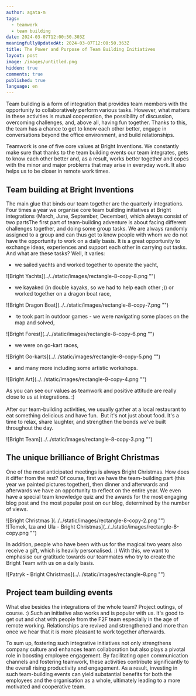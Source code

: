 ```yaml
---
author: agata-m
tags:
  - teamwork
  - team building
date: 2024-03-07T12:00:50.303Z
meaningfullyUpdatedAt: 2024-03-07T12:00:50.363Z
title: The Power and Purpose of Team Building Initiatives
layout: post
image: /images/untitled.png
hidden: true
comments: true
published: true
language: en
---
```

Team building is a form of integration that provides team members with the opportunity to collaboratively perform various tasks. However, what matters in these activities is mutual cooperation, the possibility of discussion, overcoming challenges, and, above all, having fun together. Thanks to this, the team has a chance to get to know each other better, engage in conversations beyond the office environment, and build relationships.

Teamwork is one of five core values at Bright Inventions. We constantly make sure that thanks to the team building events our team integrates, gets to know each other better and, as a result, works better together and copes with the minor and major problems that may arise in everyday work. It also helps us to be closer in remote work times.

## **Team building at Bright Inventions**

The main glue that binds our team together are the quarterly integrations.  Four times a year we organise core team building initiatives at Bright integrations (March, June, September, December), which always consist of two partsThe first part of team-building adventure is about facing different challenges together, and doing some group tasks. We are always randomly assigned to a group and can thus get to know people with whom we do not have the opportunity to work on a daily basis. It is a great opportunity to exchange ideas, experiences and support each other in carrying out tasks. And what are these tasks? Well, it varies: 

* we sailed yachts and worked together to operate the yacht,

<div className="image">![Bright Yachts](../../static/images/rectangle-8-copy-8.png "")</div>

* we kayaked (in double kayaks, so we had to help each other ;)) or worked together on a dragon boat race,

<div className="image">![Bright Dragon Boat](../../static/images/rectangle-8-copy-7.png "")</div>

*  te took part in outdoor games - we were navigating some places on the map and solved,

<div className="image">![Bright Forest](../../static/images/rectangle-8-copy-6.png "")</div>

* we were on go-kart races,

<div className="image">![Bright Go-karts](../../static/images/rectangle-8-copy-5.png "")</div>

* and many more including some artistic workshops.

<div className="image">![Bright Art](../../static/images/rectangle-8-copy-4.png "")</div>

As you can see our values as teamwork and positive attitude are really close to us at integrations. :)\
\
After our team-building activities, we usually gather at a local restaurant to eat something delicious and have fun.  But it's not just about food. It's a time to relax, share laughter, and strengthen the bonds we've built throughout the day.

<div className="image">![Bright Team](../../static/images/rectangle-8-copy-3.png "")</div>

## The unique brilliance of Bright Christmas

One of the most anticipated meetings is always Bright Christmas. How does it differ from the rest? Of course, first we have the team-building part (this year we painted pictures together), then dinner and afterwards and afterwards we have an opportunity to reflect on the entire year. We even have a special team knowledge quiz and the awards for the most engaging blog post and the most popular post on our blog, determined by the number of views.



<div className="image">![Bright Christmas ](../../static/images/rectangle-8-copy-2.png "")</div>

<div className="image">![Tomek, Iza and Ula - Bright Christmas](../../static/images/rectangle-8-copy.png "")</div>

In addition, people who have been with us for the magical two years also receive a gift, which is heavily personalised. :) With this, we want to emphasise our gratitude towards our teammates who try to create the Bright Team with us on a daily basis.

<div className="image">![Patryk - Bright Christmas](../../static/images/rectangle-8.png "")</div>

## Project team building events

What else besides the integrations of the whole team? Project outings, of course. :) Such an initiative also works and is popular with us. It's good to get out and chat with people from the F2F team especially in the age of remote working. Relationships are revived and strengthened and more than once we hear that it is more pleasant to work together afterwards.

To sum up, fostering such integrative initiatives not only strengthens company culture and enhances team collaboration but also plays a pivotal role in boosting employee engagement. By facilitating open communication channels and fostering teamwork, these activities contribute significantly to the overall rising productivity and engagement. As a result, investing in such team-building events can yield substantial benefits for both the employees and the organisation as a whole, ultimately leading to a more motivated and cooperative team.